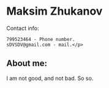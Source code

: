 # Maksim Zhukanov
<p>Contact info:
    
    799523464 - Phone number.
    sDVSDV@gmail.com - mail.</p>

## About me:
<p>I am not good, and not bad. So so.</p>
